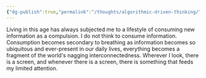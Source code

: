 ```yaml
---
{"dg-publish":true,"permalink":"/thoughts/algorithmic-driven-thinking/","tags":["technology","humanity","thinking"],"noteIcon":"","updated":"2024-12-17T17:56:06.658+08:00"}
---
```



Living in this age has always subjected me to a lifestyle of consuming new information as a compulsion. I do not think to consume information. Consumption becomes secondary to breathing as information becomes so ubiquitous and ever-present in our daily lives, everything becomes a fragment of the world's nagging interconnectedness. Wherever I look, there is a screen, and whenever there is a screen, there is something that feeds my limited attention.

